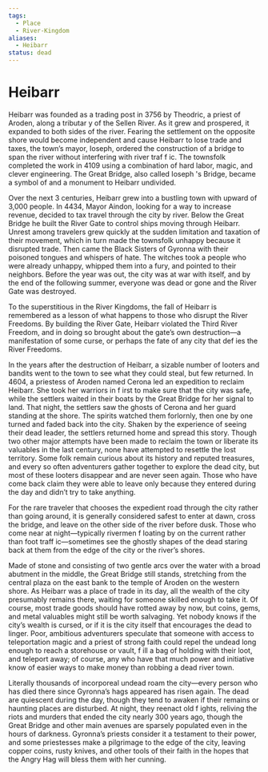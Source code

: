 ```yaml
---
tags:
  - Place
  - River-Kingdom
aliases:
  - Heibarr
status: dead
---
```

# Heibarr
Heibarr was founded as a trading post in 3756 by Theodric, a priest of Aroden, along a tributar y of the Sellen River. As it grew and prospered, it expanded to both sides of the river. Fearing the settlement on the opposite shore would become independent and cause Heibarr to lose trade and taxes, the town’s mayor, Ioseph, ordered the construction of a bridge to span the river without interfering with river traf f ic. The townsfolk completed the work in 4109 using a combination of hard labor, magic, and clever engineering. The Great Bridge, also called Ioseph 's Bridge, became a symbol of and a monument to Heibarr undivided.

Over the next 3 centuries, Heibarr grew into a bustling town with upward of 3,000 people. In 4434, Mayor Aindon, looking for a way to increase revenue, decided to tax travel through the city by river. Below the Great Bridge he built the River Gate to control ships moving through Heibarr. Unrest among travelers grew quickly at the sudden limitation and taxation of their movement, which in turn made the townsfolk unhappy because it disrupted trade. Then came the Black Sisters of Gyronna with their poisoned tongues and whispers of hate. The witches took a people who were already unhappy, whipped them into a fury, and pointed to their neighbors. Before the year was out, the city was at war with itself, and by the end of the following summer, everyone was dead or gone and the River Gate was destroyed.

To the superstitious in the River Kingdoms, the fall of Heibarr is remembered as a lesson of what happens to those who disrupt the River Freedoms. By building the River Gate, Heibarr violated the Third River Freedom, and in doing so brought about the gate’s own destruction—a manifestation of some curse, or perhaps the fate of any city that def ies the River Freedoms.

In the years after the destruction of Heibarr, a sizable number of looters and bandits went to the town to see what they could steal, but few returned. In 4604, a priestess of Aroden named Cerona led an expedition to reclaim Heibarr. She took her warriors in f irst to make sure that the city was safe, while the settlers waited in their boats by the Great Bridge for her signal to land. That night, the settlers saw the ghosts of Cerona and her guard standing at the shore. The spirits watched them forlornly, then one by one turned and faded back into the city. Shaken by the experience of seeing their dead leader, the settlers returned home and spread this story. Though two other major attempts have been made to reclaim the town or liberate its valuables in the last century, none have attempted to resettle the lost territory. Some folk remain curious about its history and reputed treasures, and every so often adventurers gather together to explore the dead city, but most of these looters disappear and are never seen again. Those who have come back claim they were able to leave only because they entered during the day and didn’t try to take anything.

For the rare traveler that chooses the expedient road through the city rather than going around, it is generally considered safest to enter at dawn, cross the bridge, and leave on the other side of the river before dusk. Those who come near at night—typically rivermen f loating by on the current rather than foot traff ic—sometimes see the ghostly shapes of the dead staring back at them from the edge of the city or the river’s shores.

Made of stone and consisting of two gentle arcs over the water with a broad abutment in the middle, the Great Bridge still stands, stretching from the central plaza on the east bank to the temple of Aroden on the western shore. As Heibarr was a place of trade in its day, all the wealth of the city presumably remains there, waiting for someone skilled enough to take it. Of course, most trade goods should have rotted away by now, but coins, gems, and metal valuables might still be worth salvaging. Yet nobody knows if the city’s wealth is cursed, or if it is the city itself that encourages the dead to linger. Poor, ambitious adventurers speculate that someone with access to teleportation magic and a priest of strong faith could repel the undead long enough to reach a storehouse or vault, f ill a bag of holding with their loot, and teleport away; of course, any who have that much power and initiative know of easier ways to make money than robbing a dead river town.

Literally thousands of incorporeal undead roam the city—every person who has died there since Gyronna’s hags appeared has risen again. The dead are quiescent during the day, though they tend to awaken if their remains or haunting places are disturbed. At night, they reenact old f ights, reliving the riots and murders that ended the city nearly 300 years ago, though the Great Bridge and other main avenues are sparsely populated even in the hours of darkness. Gyronna’s priests consider it a testament to their power, and some priestesses make a pilgrimage to the edge of the city, leaving copper coins, rusty knives, and other tools of their faith in the hopes that the Angry Hag will bless them with her cunning.